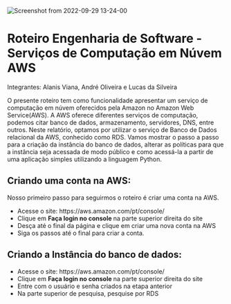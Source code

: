 ![Screenshot from 2022-09-29 13-24-00](https://user-images.githubusercontent.com/84134732/193086812-e130bdcd-003f-43dc-86ba-9de94f3d1996.png)
# Roteiro Engenharia de Software - Serviços de Computação em Núvem AWS

Integrantes: Alanis Viana, André Oliveira e Lucas da Silveira

O presente roteiro tem como funcionalidade apresentar um serviço de computação em núvem oferecidos pela Amazon no Amazon Web Service(AWS). A AWS oferece diferentes serviços de computação, podemos citar banco de dados, armazenamento, servidores, DNS, entre outros. Neste relatório, optamos por utilizar o serviço de Banco de Dados relacional da AWS, conhecido como RDS. Vamos mostrar o passo a passo para a criação da instância do banco de dados, alterar as políticas para que a instância seja acessada de modo público e como acessá-la a partir de uma aplicação simples utilizando a linguagem Python. 

## Criando uma conta na AWS: 
Nosso primeiro passo para seguirmos o roteiro é criar uma conta na AWS. 
<ul>
  <li> Acesse o site: https://aws.amazon.com/pt/console/ </li>
  <li> Clique em <b> Faça login no console </b> na parte superior direita do site</li>
  <li> Desça até o final da página e clique em criar uma nova conta na AWS</li>
  <li> Siga os passos até o final para criar a conta.</li>
 </ul>

## Criando a Instância do banco de dados: 
<ul>
  <li> Acesse o site: https://aws.amazon.com/pt/console/ </li>
  <li> Clique em <b> Faça login no console </b> na parte superior direita do site</li>
  <li> Entre com o usuário e senha criados na etapa anterior</li>
  <li> Na parte superior de pesquisa, pesquise por RDS
    

  
  </li>
 </ul>

